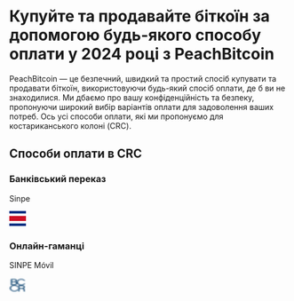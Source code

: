 <body class="payment-methods-page">

# Купуйте та продавайте біткоїн за допомогою будь-якого способу оплати у 2024 році з PeachBitcoin

PeachBitcoin — це безпечний, швидкий та простий спосіб купувати та продавати біткоїн, використовуючи будь-який спосіб оплати, де б ви не знаходилися. Ми дбаємо про вашу конфіденційність та безпеку, пропонуючи широкий вибір варіантів оплати для задоволення ваших потреб. Ось усі способи оплати, які ми пропонуємо для костариканського колоні (CRC).

## Способи оплати в CRC

### Банківський переказ

<div class="payment-grid">
    <div class="payment-grid-item">
        <p>Sinpe</p> 
        <img src="/img/faq/logoimg/sinpe.png" width="30px" height="27px" alt="Купуйте біткоїн за допомогою Sinpe, Продавайте біткоїн за допомогою Sinpe">
    </div>
</div>

### Онлайн-гаманці

<div class="payment-grid">
    <div class="payment-grid-item">
        <p>SINPE Móvil</p> 
        <img src="/img/faq/logoimg/sinpemovil.png" width="30px" height="27px" alt="Купуйте біткоїн за допомогою SINPE Móvil, Продавайте біткоїн за допомогою SINPE Móvil">
    </div>
</div>

</body>
